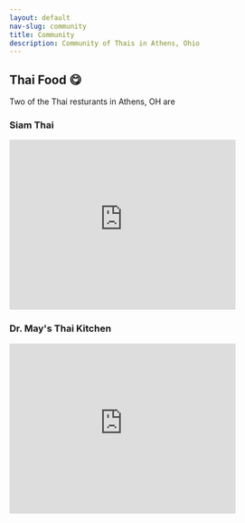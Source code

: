 ```yaml
---
layout: default
nav-slug: community
title: Community
description: Community of Thais in Athens, Ohio
---
```



## Thai Food 😋

Two of the Thai resturants in Athens, OH are

### Siam Thai

<iframe src="https://www.google.com/maps/embed?pb=!1m18!1m12!1m3!1d458.76458865463576!2d-82.10496627959373!3d39.32932625328905!2m3!1f0!2f0!3f0!3m2!1i1024!2i768!4f13.1!3m3!1m2!1s0x884873bd979010b3%3A0x7a10c61cd30ce9d5!2sSiam%20Thai!5e0!3m2!1sen!2sus!4v1695354902571!5m2!1sen!2sus" width="400" height="300" style="border:0;" allowfullscreen="" loading="lazy" referrerpolicy="no-referrer-when-downgrade"></iframe>

### Dr. May's Thai Kitchen

<iframe src="https://www.google.com/maps/embed?pb=!1m18!1m12!1m3!1d771.4586368657583!2d-82.08750080482713!3d39.33733395660842!2m3!1f0!2f0!3f0!3m2!1i1024!2i768!4f13.1!3m3!1m2!1s0x884873a2fb1d66c5%3A0x562dbafc1b5cc471!2sDr.May&#39;s%20Thai%20Kitchen!5e0!3m2!1sen!2sus!4v1695354943906!5m2!1sen!2sus" width="400" height="300" style="border:0;" allowfullscreen="" loading="lazy" referrerpolicy="no-referrer-when-downgrade"></iframe>
